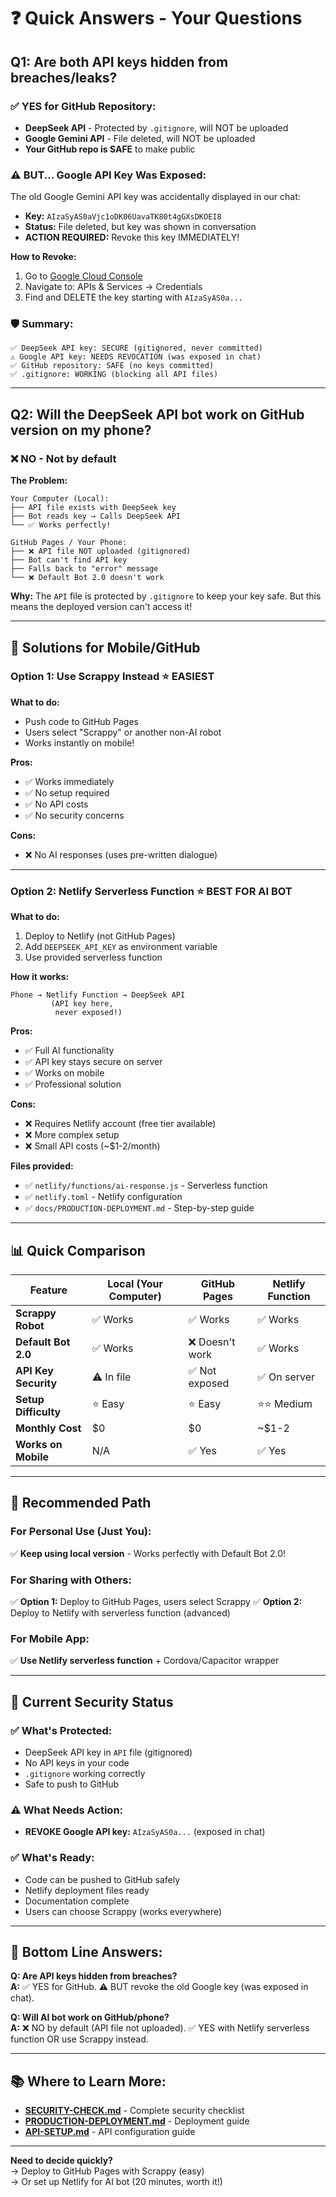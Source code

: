 # ❓ Quick Answers - Your Questions

## Q1: Are both API keys hidden from breaches/leaks?

### ✅ YES for GitHub Repository:
- **DeepSeek API** - Protected by `.gitignore`, will NOT be uploaded
- **Google Gemini API** - File deleted, will NOT be uploaded
- **Your GitHub repo is SAFE** to make public

### ⚠️ BUT... Google API Key Was Exposed:
The old Google Gemini API key was accidentally displayed in our chat:
- **Key:** `AIzaSyAS0aVjc1oDK06UavaTK80t4gGXsDKOEI8`
- **Status:** File deleted, but key was shown in conversation
- **ACTION REQUIRED:** Revoke this key IMMEDIATELY!

**How to Revoke:**
1. Go to [Google Cloud Console](https://console.cloud.google.com/)
2. Navigate to: APIs & Services → Credentials
3. Find and DELETE the key starting with `AIzaSyAS0a...`

### 🛡️ Summary:
```
✅ DeepSeek API key: SECURE (gitignored, never committed)
⚠️ Google API key: NEEDS REVOCATION (was exposed in chat)
✅ GitHub repository: SAFE (no keys committed)
✅ .gitignore: WORKING (blocking all API files)
```

---

## Q2: Will the DeepSeek API bot work on GitHub version on my phone?

### ❌ NO - Not by default

**The Problem:**
```
Your Computer (Local):
├── API file exists with DeepSeek key
├── Bot reads key → Calls DeepSeek API
└── ✅ Works perfectly!

GitHub Pages / Your Phone:
├── ❌ API file NOT uploaded (gitignored)
├── Bot can't find API key
├── Falls back to "error" message
└── ❌ Default Bot 2.0 doesn't work
```

**Why:** The `API` file is protected by `.gitignore` to keep your key safe. But this means the deployed version can't access it!

---

## 🎯 Solutions for Mobile/GitHub

### **Option 1: Use Scrappy Instead** ⭐ EASIEST

**What to do:**
- Push code to GitHub Pages
- Users select "Scrappy" or another non-AI robot
- Works instantly on mobile!

**Pros:**
- ✅ Works immediately
- ✅ No setup required
- ✅ No API costs
- ✅ No security concerns

**Cons:**
- ❌ No AI responses (uses pre-written dialogue)

---

### **Option 2: Netlify Serverless Function** ⭐ BEST FOR AI BOT

**What to do:**
1. Deploy to Netlify (not GitHub Pages)
2. Add `DEEPSEEK_API_KEY` as environment variable
3. Use provided serverless function

**How it works:**
```
Phone → Netlify Function → DeepSeek API
         (API key here,
          never exposed!)
```

**Pros:**
- ✅ Full AI functionality
- ✅ API key stays secure on server
- ✅ Works on mobile
- ✅ Professional solution

**Cons:**
- ❌ Requires Netlify account (free tier available)
- ❌ More complex setup
- ❌ Small API costs (~$1-2/month)

**Files provided:**
- ✅ `netlify/functions/ai-response.js` - Serverless function
- ✅ `netlify.toml` - Netlify configuration
- ✅ `docs/PRODUCTION-DEPLOYMENT.md` - Step-by-step guide

---

## 📊 Quick Comparison

| Feature | Local (Your Computer) | GitHub Pages | Netlify Function |
|---------|----------------------|--------------|------------------|
| **Scrappy Robot** | ✅ Works | ✅ Works | ✅ Works |
| **Default Bot 2.0** | ✅ Works | ❌ Doesn't work | ✅ Works |
| **API Key Security** | ⚠️ In file | ✅ Not exposed | ✅ On server |
| **Setup Difficulty** | ⭐ Easy | ⭐ Easy | ⭐⭐ Medium |
| **Monthly Cost** | $0 | $0 | ~$1-2 |
| **Works on Mobile** | N/A | ✅ Yes | ✅ Yes |

---

## 🚀 Recommended Path

### **For Personal Use (Just You):**
✅ **Keep using local version** - Works perfectly with Default Bot 2.0!

### **For Sharing with Others:**
✅ **Option 1:** Deploy to GitHub Pages, users select Scrappy
✅ **Option 2:** Deploy to Netlify with serverless function (advanced)

### **For Mobile App:**
✅ **Use Netlify serverless function** + Cordova/Capacitor wrapper

---

## 📝 Current Security Status

### ✅ What's Protected:
- DeepSeek API key in `API` file (gitignored)
- No API keys in your code
- `.gitignore` working correctly
- Safe to push to GitHub

### ⚠️ What Needs Action:
- **REVOKE Google API key:** `AIzaSyAS0a...` (exposed in chat)

### ✅ What's Ready:
- Code can be pushed to GitHub safely
- Netlify deployment files ready
- Documentation complete
- Users can choose Scrappy (works everywhere)

---

## 🎯 Bottom Line Answers:

**Q: Are API keys hidden from breaches?**  
**A:** ✅ YES for GitHub. ⚠️ BUT revoke the old Google key (was exposed in chat).

**Q: Will AI bot work on GitHub/phone?**  
**A:** ❌ NO by default (API file not uploaded). ✅ YES with Netlify serverless function OR use Scrappy instead.

---

## 📚 Where to Learn More:

- **[SECURITY-CHECK.md](SECURITY-CHECK.md)** - Complete security checklist
- **[PRODUCTION-DEPLOYMENT.md](docs/PRODUCTION-DEPLOYMENT.md)** - Deployment guide
- **[API-SETUP.md](docs/API-SETUP.md)** - API configuration guide

---

**Need to decide quickly?**  
→ Deploy to GitHub Pages with Scrappy (easy)  
→ Or set up Netlify for AI bot (20 minutes, worth it!)
